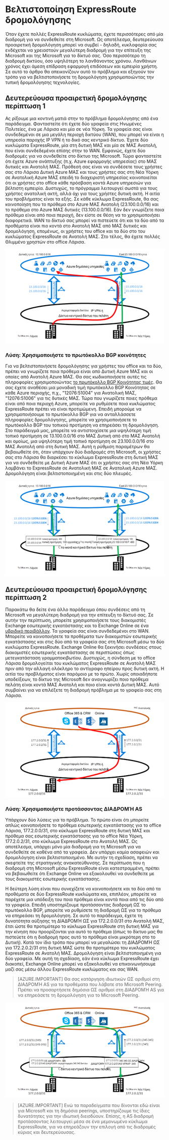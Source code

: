 <properties
   pageTitle="Βελτιστοποίηση δρομολόγηση ExpressRoute | Microsoft Azure"
   description="Αυτή η σελίδα παρέχει λεπτομέρειες σχετικά με τον τρόπο βελτιστοποίησης δρομολόγηση όταν ένας πελάτης έχει περισσότερες από μία κυκλώματα ExpressRoute που συνδέονται μεταξύ της Microsoft και δικτύου corp του πελάτη."
   documentationCenter="na"
   services="expressroute"
   authors="charwen"
   manager="carmonm"
   editor=""/>
<tags
   ms.service="expressroute"
   ms.devlang="na"
   ms.topic="get-started-article"
   ms.tgt_pltfrm="na"
   ms.workload="infrastructure-services"
   ms.date="10/10/2016"
   ms.author="charwen"/>

# <a name="optimize-expressroute-routing"></a>Βελτιστοποίηση ExpressRoute δρομολόγησης
Όταν έχετε πολλές ExpressRoute κυκλώματα, έχετε περισσότερες από μία διαδρομή για να συνδεθείτε στη Microsoft. Ως αποτέλεσμα, δευτερεύουσα προαιρετική δρομολόγηση μπορεί να συμβεί - δηλαδή, κυκλοφορία σας ενδέχεται να χρειαστούν μεγαλύτερη διαδρομή για την επίτευξη της Microsoft και της Microsoft για το δίκτυό σας. Όσο περισσότερο τη διαδρομή δικτύου, όσο υψηλότερη το λανθάνοντος χρόνου. Λανθάνων χρόνος έχει άμεση επίδραση εφαρμογή επιδόσεων και εμπειρία χρήστη. Σε αυτό το άρθρο θα απεικονίζουν αυτό το πρόβλημα και εξηγούν τον τρόπο για να βελτιστοποιήσετε τη δρομολόγηση χρησιμοποιώντας την τυπική δρομολόγησης τεχνολογίες.

## <a name="suboptimal-routing-case-1"></a>Δευτερεύουσα προαιρετική δρομολόγησης περίπτωση 1
Ας ρίξουμε μια κοντινή ματιά στην το πρόβλημα δρομολόγησης από ένα παράδειγμα. Φανταστείτε ότι έχετε δύο γραφεία στις Ηνωμένες Πολιτείες, ένα με Λάρισα και μία σε νέα Υόρκη. Τα γραφεία σας είναι συνδεδεμένοι σε μια μεγάλη περιοχή δικτύου (WAN), που μπορεί να είναι η υπηρεσία παροχής IP VPN ή το δικό σας κεντρικό δίκτυο. Έχετε δύο κυκλώματα ExpressRoute, μία στη δυτική ΜΑΣ και μία σε ΜΑΣ Ανατολή, που είναι συνδεδεμένοι επίσης στην το WAN. Εμφανώς, έχετε δύο διαδρομές για να συνδεθείτε στο δίκτυο της Microsoft. Τώρα φανταστείτε ότι έχετε Azure ανάπτυξης (π.χ. Azure εφαρμογής υπηρεσίας) στο ΜΑΣ δυτικές και Ανατολή ΜΑΣ. Πρόθεσή σας είναι να συνδέσετε τους χρήστες σας στο Λάρισα Δυτική Azure ΜΑΣ και τους χρήστες σας στη Νέα Υόρκη σε Ανατολική Azure ΜΑΣ επειδή το διαχειριστή υπηρεσίας κοινοποιείται ότι οι χρήστες στο office κάθε πρόσβαση κοντά Azure υπηρεσιών για βέλτιστη εμπειρία. Δυστυχώς, το πρόγραμμα λειτουργεί σωστά για τους χρήστες ανατολική ακτή, αλλά όχι για τους χρήστες δυτική ακτή. Η αιτία του προβλήματος είναι τα εξής. Σε κάθε κύκλωμα ExpressRoute, θα σας κοινοποίηση που το πρόθεμα στο Azure ΜΑΣ Ανατολή (23.100.0.0/16) και το πρόθεμα στο Azure ΜΑΣ δυτικές (13.100.0.0/16). Εάν δεν γνωρίζετε ποια πρόθεμα είναι από ποια περιοχή, δεν είστε σε θέση να το χρησιμοποιήσει διαφορετικά. WAN το δίκτυό σας μπορεί να πιστεύετε ότι και τα δύο από τα προθέματα είναι πιο κοντά στο Ανατολή ΜΑΣ από ΜΑΣ δυτικές και δρομολόγηση, επομένως, οι χρήστες του office και τα δύο στο του κυκλώματος ExpressRoute σε Ανατολή ΜΑΣ. Στο τέλος, θα έχετε πολλές Θλιμμένο χρηστών στο office Λάρισα.

![](./media/expressroute-optimize-routing/expressroute-case1-problem.png)

### <a name="solution-use-bgp-communities"></a>Λύση: Χρησιμοποιήστε το πρωτόκολλο BGP κοινότητες
Για να βελτιστοποιήσετε δρομολόγησης για χρήστες του office και τα δύο, πρέπει να γνωρίζετε ποια πρόθεμα είναι από Δυτική Azure ΜΑΣ και οι οποίες από Ανατολή Azure ΜΑΣ. Θα σας κωδικοποιήσετε αυτές τις πληροφορίες χρησιμοποιώντας [το πρωτόκολλο BGP Κοινότητας τιμές](expressroute-routing.md). Θα σας έχετε αναθέσει μια μοναδική τιμή πρωτόκολλο BGP Κοινότητας σε κάθε Azure περιοχής, π.χ., "12076:51004" για Ανατολική ΜΑΣ, "12076:51006" για τις δυτικές ΜΑΣ. Τώρα που γνωρίζετε ποιες πρόθεμα είναι από ποια περιοχή Azure, μπορείτε να ρυθμίσετε ποια κυκλώματος ExpressRoute πρέπει να είναι προτιμώμενη. Επειδή μπορούμε να χρησιμοποιήσουμε το πρωτόκολλο BGP για να ανταλλάσσετε πληροφορίες δρομολόγησης, μπορείτε να χρησιμοποιήσετε το πρωτόκολλο BGP του τοπικού προτίμηση να επηρεάσει τη δρομολόγηση. Στο παράδειγμά μας, μπορείτε να αντιστοιχίσετε μια υψηλότερη τιμή τοπικό προτίμηση σε 13.100.0.0/16 στο ΜΑΣ Δυτική από στο ΜΑΣ Ανατολή και ομοίως, μια υψηλότερη τιμή τοπικό προτίμηση σε 23.100.0.0/16 στο ΜΑΣ Ανατολή από στη δυτική ΜΑΣ. Αυτή η ρύθμιση παραμέτρων θα βεβαιωθείτε ότι, όταν υπάρχουν δύο διαδρομές στη Microsoft, οι χρήστες σας στο Λάρισα θα διαρκέσει το κύκλωμα ExpressRoute στη δυτική ΜΑΣ για να συνδεθείτε με Δυτική Azure ΜΑΣ ότι οι χρήστες σας στη Νέα Υόρκη λαμβάνει το ExpressRoute σε Ανατολική ΜΑΣ σε Ανατολική Azure ΜΑΣ. Δρομολόγηση είναι βελτιστοποιημένη και στις δύο πλευρές. 

![](./media/expressroute-optimize-routing/expressroute-case1-solution.png)

## <a name="suboptimal-routing-case-2"></a>Δευτερεύουσα προαιρετική δρομολόγησης περίπτωση 2
Παρακάτω θα δείτε ένα άλλο παράδειγμα όπου συνδέσεις από τη Microsoft να μεγαλύτερη διαδρομή για την επίτευξη το δίκτυό σας. Σε αυτήν την περίπτωση, μπορείτε χρησιμοποιήσετε τους διακομιστές Exchange εσωτερικής εγκατάστασης και το Exchange Online σε ένα [υβριδικό περιβάλλον](https://technet.microsoft.com/library/jj200581%28v=exchg.150%29.aspx). Τα γραφεία σας είναι συνδεδεμένοι στο WAN. Μπορείτε να κοινοποιήσετε τα προθέματα των διακομιστών εσωτερικής εγκατάστασης και στις δύο από τα γραφεία σας στη Microsoft μέσω τα δύο κυκλώματα ExpressRoute. Exchange Online θα ξεκινήσει συνδέσεις στους διακομιστές εσωτερικής εγκατάστασης σε περιπτώσεις όπως μετεγκατάσταση γραμματοκιβωτίου. Δυστυχώς, η σύνδεση με το office Λάρισα δρομολογείται του κυκλώματος ExpressRoute σε Ανατολή ΜΑΣ πριν από την αλλαγή ολόκληρο το αντίγραφο ηπείρου προς δυτική ακτή. Η αιτία του προβλήματος είναι παρόμοιο με το πρώτο. Χωρίς οποιαδήποτε υποδείξεων, το δίκτυο της Microsoft δεν αναγνωρίζει ποιο πρόθεμα πελάτη είναι κοντά ΜΑΣ Ανατολή και ποιο είναι κοντά Δυτική ΜΑΣ. Αυτό συμβαίνει για να επιλέξετε τη διαδρομή πρόβλημα με το γραφείο σας στη Λάρισα.

![](./media/expressroute-optimize-routing/expressroute-case2-problem.png)

### <a name="solution-use-as-path-prepending"></a>Λύση: Χρησιμοποιήστε προτάσσοντας ΔΙΑΔΡΟΜΉ AS
Υπάρχουν δύο λύσεις για το πρόβλημα. Το πρώτο είναι ότι μπορείτε απλώς κοινοποιήσετε το πρόθεμα εσωτερικής εγκατάστασης για το office Λάρισα, 177.2.0.0/31, στο κύκλωμα ExpressRoute στη δυτική ΜΑΣ και πρόθεμα σας εσωτερικής εγκατάστασης για το office Νέα Υόρκη, 177.2.0.2/31, στο κύκλωμα ExpressRoute στο Ανατολή ΜΑΣ. Ως αποτέλεσμα, υπάρχει μόνο μία διαδρομή για τη Microsoft για να συνδεθείτε σε καθένα από τα γραφεία. Δεν υπάρχει καμία ασαφειών και δρομολόγηση είναι βελτιστοποιημένο. Με αυτήν τη σχεδίαση, πρέπει να σκεφτείτε της στρατηγικής ανακατεύθυνσης. Σε περίπτωση που η διαδρομή στη Microsoft μέσω ExpressRoute είναι κατεστραμμένη, πρέπει να βεβαιωθείτε ότι Exchange Online να εξακολουθεί να συνδεθείτε με τους διακομιστές εσωτερικής εγκατάστασης. 

Η δεύτερη λύση είναι που συνεχίζετε να κοινοποιήσετε και τα δύο από τα προθέματα σε δύο ExpressRoute κυκλώματα και, επιπλέον, μπορείτε να παρέχετε μια υπόδειξη του ποια πρόθεμα είναι κοντά ποια από τις δύο από τα γραφεία. Επειδή υποστηρίζουμε προτάσσοντας διαδρομή ΩΣ το πρωτόκολλο BGP, μπορείτε να ρυθμίσετε τη διαδρομή ΩΣ για το πρόθεμα να επηρεάσει τη δρομολόγηση. Σε αυτό το παράδειγμα, έχετε τη δυνατότητα αύξησης τη ΔΙΑΔΡΟΜΉ ΩΣ για 172.2.0.0/31 στο Ανατολή ΜΑΣ, έτσι ώστε θα προτιμότερο το κύκλωμα ExpressRoute στη δυτική ΜΑΣ για την κίνηση που προορίζονται για αυτό το πρόθεμα (όπως το δίκτυο μας θα πιστεύετε ότι η διαδρομή προς αυτό το πρόθεμα είναι μικρότερη στο το Δυτική). Κατά τον ίδιο τρόπο που μπορεί να μεγαλώσει τη ΔΙΑΔΡΟΜΉ ΩΣ για 172.2.0.2/31 στη δυτική ΜΑΣ ώστε θα προτιμότερο του κυκλώματος ExpressRoute σε Ανατολή ΜΑΣ. Δρομολόγηση είναι βελτιστοποιημένη για δύο γραφεία. Με αυτή τη σχεδίαση, εάν ένα κύκλωμα ExpressRoute έχει διακοπεί, Exchange Online μπορεί να εξακολουθεί να επικοινωνήσουμε μαζί σας μέσω άλλου ExpressRoute κυκλώματος και σας WAN. 

>[AZURE.IMPORTANT] Θα σας κατάργηση ιδιωτικών ΩΣ αριθμοί στη ΔΙΑΔΡΟΜΉ AS για τα προθέματα που λάβατε στο Microsoft Peering. Πρέπει να προσαρτήσετε δημόσια ΩΣ αριθμοί στη ΔΙΑΔΡΟΜΉ AS για να επηρεάσετε τη δρομολόγηση για το Microsoft Peering.

![](./media/expressroute-optimize-routing/expressroute-case2-solution.png)

>[AZURE.IMPORTANT] Ενώ τα παραδείγματα που δίνονται εδώ είναι για Microsoft και τη δημόσια peerings, υποστηρίζουμε τις ίδιες δυνατότητες για την ιδιωτική διεισδύουν. Επίσης, η AS διαδρομή προτάσσοντας λειτουργεί μέσα σε ένα μεμονωμένο κύκλωμα ExpressRoute, για να επηρεάζουν την επιλογή από τις διαδρομές κύριας και δευτερεύουσας.

